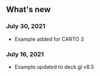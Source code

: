 ## What's new

### July 30, 2021

- Example added for CARTO 3

### July 16, 2021

- Example updated to deck.gl v8.5

